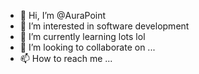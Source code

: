 - 👋 Hi, I’m @AuraPoint
- 👀 I’m interested in software development
- 🌱 I’m currently learning lots lol
- 💞️ I’m looking to collaborate on ...
- 📫 How to reach me ...

<!---
AuraPoint/AuraPoint is a ✨ special ✨ repository because its `README.md` (this file) appears on your GitHub profile.
You can click the Preview link to take a look at your changes.
--->
